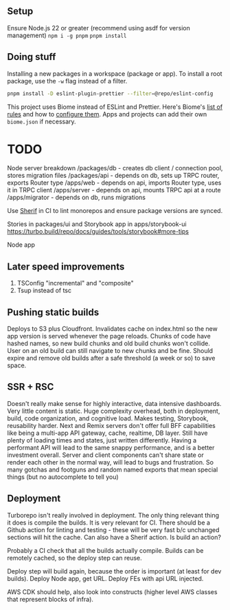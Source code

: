 ## Setup

Ensure Node.js 22 or greater (recommend using asdf for version management)
`npm i -g pnpm`
`pnpm install`

## Doing stuff

Installing a new packages in a workspace (package or app). To install a root package, use the `-w` flag instead of a filter.

```bash
pnpm install -D eslint-plugin-prettier --filter=@repo/eslint-config
```

This project uses Biome instead of ESLint and Prettier. Here's Biome's [list of rules](https://biomejs.dev/linter/rules/) and how to [configure them](https://biomejs.dev/linter/#configuration). Apps and projects can add their own `biome.json` if necessary.

# TODO

Node server breakdown
/packages/db - creates db client / connection pool, stores migration files
/packages/api - depends on db, sets up TRPC router, exports Router type
/apps/web - depends on api, imports Router type, uses it in TRPC client
/apps/server - depends on api, mounts TRPC api at a route
/apps/migrator - depends on db, runs migrations

Use [Sherif](https://github.com/QuiiBz/sherif) in CI to lint monorepos and ensure package versions are synced.

Stories in packages/ui and Storybook app in apps/storybook-ui https://turbo.build/repo/docs/guides/tools/storybook#more-tips

Node app

## Later speed improvements

1. TSConfig "incremental" and "composite"
2. Tsup instead of tsc

## Pushing static builds

Deploys to S3 plus Cloudfront.
Invalidates cache on index.html so the new app version is served whenever the page reloads.
Chunks of code have hashed names, so new build chunks and old build chunks won't collide.
User on an old build can still navigate to new chunks and be fine.
Should expire and remove old builds after a safe threshold (a week or so) to save space.

## SSR + RSC

Doesn't really make sense for highly interactive, data intensive dashboards.
Very little content is static.
Huge complexity overhead, both in deployment, build, code organization, and cognitive load.
Makes testing, Storybook, reusability harder.
Next and Remix servers don't offer full BFF capabilities like being a multi-app API gateway, cache, realtime, DB layer.
Still have plenty of loading times and states, just written differently.
Having a performant API will lead to the same snappy performance, and is a better investment overall.
Server and client components can't share state or render each other in the normal way, will lead to bugs and frustration.
So many gotchas and footguns and random named exports that mean special things (but no autocomplete to tell you)

## Deployment

Turborepo isn't really involved in deployment.
The only thing relevant thing it does is compile the builds.
It is very relevant for CI.
There should be a Github action for linting and testing - these will be very fast b/c unchanged sections will hit the cache.
Can also have a Sherif action.
Is build an action?

Probably a CI check that all the builds actually compile.
Builds can be remotely cached, so the deploy step can reuse.

Deploy step will build again, because the order is important (at least for dev builds).
Deploy Node app, get URL.
Deploy FEs with api URL injected.

AWS CDK should help, also look into constructs (higher level AWS classes that represent blocks of infra).
